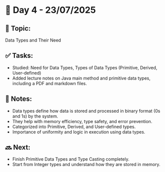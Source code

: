 # 📅 Day 4 - 23/07/2025

## 📘 Topic:
Data Types and Their Need

## ✅ Tasks:
- Studied: Need for Data Types, Types of Data Types (Primitive, Derived, User-defined)
- Added lecture notes on Java main method and primitive data types, including a PDF and markdown files.

## 🧠 Notes:
- Data types define how data is stored and processed in binary format (0s and 1s) by the system.
- They help with memory efficiency, type safety, and error prevention.
- Categorized into Primitive, Derived, and User-defined types.
- Importance of uniformity and logic in execution using data types.

## 🔜 Next:
- Finish Primitive Data Types and Type Casting completely.
- Start from Integer types and understand how they are stored in memory.
